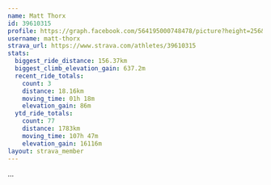 ```yaml
---
name: Matt Thorx
id: 39610315
profile: https://graph.facebook.com/564195000748478/picture?height=256&width=256
username: matt-thorx
strava_url: https://www.strava.com/athletes/39610315
stats:
  biggest_ride_distance: 156.37km
  biggest_climb_elevation_gain: 637.2m
  recent_ride_totals:
    count: 3
    distance: 18.16km
    moving_time: 01h 18m
    elevation_gain: 86m
  ytd_ride_totals:
    count: 77
    distance: 1783km
    moving_time: 107h 47m
    elevation_gain: 16116m
layout: strava_member
--- 
```

...
